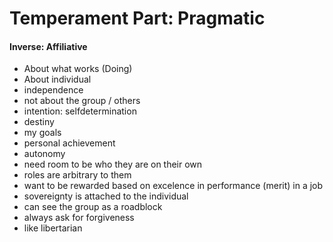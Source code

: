 # Temperament Part: Pragmatic

#### Inverse: Affiliative

+ About what works (Doing)
+ About individual
+ independence
+ not about the group / others
+ intention: selfdetermination
+ destiny
+ my goals
+ personal achievement
+ autonomy
+ need room to be who they are on their own
+ roles are arbitrary to them
+ want to be rewarded based on excelence in performance (merit) in a job
+ sovereignty is attached to the individual
+ can see the group as a roadblock
+ always ask for forgiveness
+ like libertarian